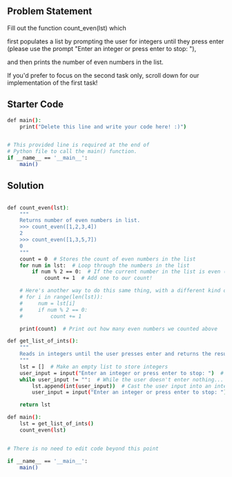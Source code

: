 ## Problem Statement

Fill out the function count_even(lst) which 

first populates a list by prompting the user for integers until they press enter (please use the prompt "Enter an integer or press enter to stop: "), 

and then prints the number of even numbers in the list. 

If you'd prefer to focus on the second task only, scroll down for our implementation of the first task!


## Starter Code

```bash
def main():
    print("Delete this line and write your code here! :)")


# This provided line is required at the end of
# Python file to call the main() function.
if __name__ == '__main__':
    main()
```

## Solution
```bash

def count_even(lst):
    """
    Returns number of even numbers in list.
    >>> count_even([1,2,3,4])
    2
    >>> count_even([1,3,5,7])
    0
    """
    count = 0  # Stores the count of even numbers in the list
    for num in lst:  # Loop through the numbers in the list
        if num % 2 == 0:  # If the current number in the list is even (divisible by 2)
            count += 1  # Add one to our count!

    # Here's another way to do this same thing, with a different kind of for-loop:
    # for i in range(len(lst)):
    #     num = lst[i]
    #     if num % 2 == 0:
    #         count += 1

    print(count)  # Print out how many even numbers we counted above

def get_list_of_ints():
    """
    Reads in integers until the user presses enter and returns the resulting list.
    """
    lst = []  # Make an empty list to store integers
    user_input = input("Enter an integer or press enter to stop: ")  # Get user input for an integer
    while user_input != "":  # While the user doesn't enter nothing...
        lst.append(int(user_input))  # Cast the user input into an integer and add it to our list
        user_input = input("Enter an integer or press enter to stop: ")  # Get the next user input

    return lst

def main():
    lst = get_list_of_ints()
    count_even(lst)


# There is no need to edit code beyond this point

if __name__ == '__main__':
    main()
```